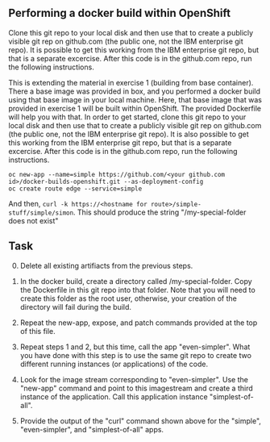 ##  Performing a docker build within OpenShift

Clone this git repo to your local disk and then use that to create a publicly visible git rep on github.com (the public one, not the IBM enterprise git repo).
It is possible to get this working from the IBM enterprise git repo, but that is a separate excercise. After this code is in the github.com repo, run the 
following instructions.

This is extending the material in exercise 1 (building from base container). There a base image was provided in box, and you performed a docker build using that base image in your local
machine. Here, that base image that was provided in exercise 1 will be built within OpenShift. The provided Dockerfile will help you with that. In order to get started, clone this git 
repo to your local disk and then use that to create a publicly visible git rep on github.com (the public one, not the IBM enterprise git repo). It is also possible to get this working 
from the IBM enterprise git repo, but that is a separate excercise. After this code is in the github.com repo, run the following instructions.

```
oc new-app --name=simple https://github.com/<your github.com id>/docker-builds-openshift.git --as-deployment-config
oc create route edge --service=simple
```

And then, `curl -k https://<hostname for route>/simple-stuff/simple/simon`. This should produce the string "/my-special-folder does not exist"

## Task

0. Delete all existing artifiacts from the previous steps. 

1. In the docker build, create a directory called /my-special-folder. Copy the Dockerfile in this git repo into that folder. Note that you will need to create this
folder as the root user, otherwise, your creation of the directory will fail during the build.
2. Repeat the new-app, expose, and patch commands provided at the top of this file.
3. Repeat steps 1 and 2, but this time, call the app "even-simpler". What you have done with this step is to use the same git repo to create two different running instances (or applications) 
of the code.
4. Look for the image stream corresponding to "even-simpler". Use the "new-app" command and point to this imagestream and create a third instance of the application. Call this application
instance "simplest-of-all".
4. Provide the output of the "curl" command shown above for the "simple", "even-simpler", and "simplest-of-all" apps.
